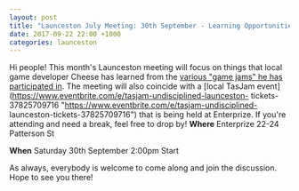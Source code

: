 ```yaml
---
layout: post
title: "Launceston July Meeting: 30th September - Learning Opportunities from Game Jams (Enterprize)"
date: 2017-09-22 22:00 +1000
categories: launceston
---
```


Hi people! This month's Launceston meeting will focus on things that local
game developer Cheese has learned from the [various "game jams" he has
participated in](http://cheesetalks.net/game-jam-learnings/
"http://cheesetalks.net/game-jam-learnings/").
The meeting will also coincide with a [local TasJam
event](https://www.eventbrite.com/e/tasjam-undisciplined-launceston-
tickets-37825709716 "https://www.eventbrite.com/e/tasjam-undisciplined-
launceston-tickets-37825709716") that is being held at Enterprize. If you're
attending and need a break, feel free to drop by!
**Where**
Enterprize
22-24 Patterson St

**When**
Saturday 30th September
2:00pm Start

As always, everybody is welcome to come along and join the discussion. Hope to
see you there!